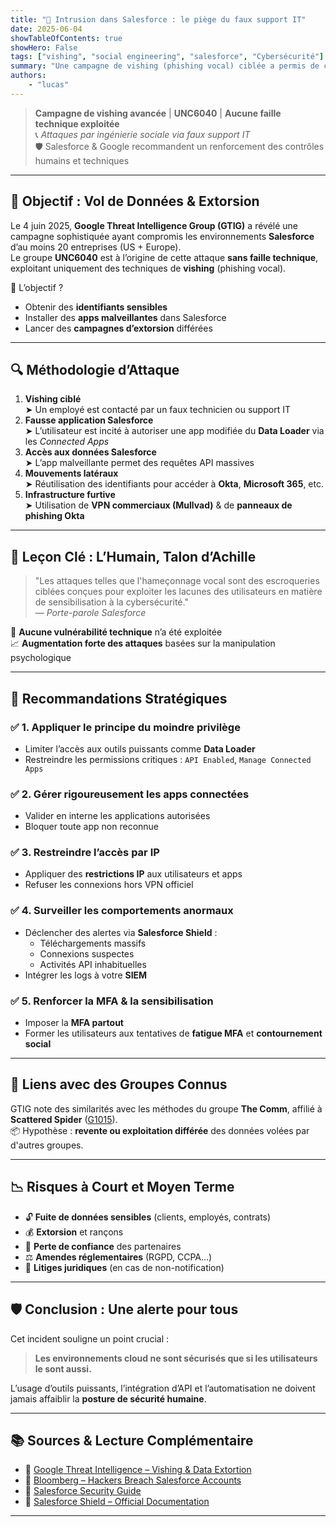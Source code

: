 ```yaml
---
title: "🚨 Intrusion dans Salesforce : le piège du faux support IT"
date: 2025-06-04
showTableOfContents: true
showHero: False
tags: ["vishing", "social engineering", "salesforce", "Cybersécurité"]
summary: "Une campagne de vishing (phishing vocal) ciblée a permis de compromettre des comptes Salesforce, sans faille technique, via ingénierie sociale."
authors:
    - "lucas"
---
```


> **Campagne de vishing avancée** | **UNC6040** | **Aucune faille technique exploitée**  
> 📞 *Attaques par ingénierie sociale via faux support IT*  
> 🛡️ Salesforce & Google recommandent un renforcement des contrôles humains et techniques

---

## 🎯 Objectif : Vol de Données & Extorsion

Le 4 juin 2025, **Google Threat Intelligence Group (GTIG)** a révélé une campagne sophistiquée ayant compromis les environnements **Salesforce** d’au moins 20 entreprises (US + Europe).  
Le groupe **UNC6040** est à l’origine de cette attaque **sans faille technique**, exploitant uniquement des techniques de **vishing** (phishing vocal).

🎯 L’objectif ?  
- Obtenir des **identifiants sensibles**  
- Installer des **apps malveillantes** dans Salesforce  
- Lancer des **campagnes d’extorsion** différées

---

## 🔍 Méthodologie d’Attaque

1. **Vishing ciblé**  
   ➤ Un employé est contacté par un faux technicien ou support IT  
2. **Fausse application Salesforce**  
   ➤ L’utilisateur est incité à autoriser une app modifiée du **Data Loader** via les *Connected Apps*  
3. **Accès aux données Salesforce**  
   ➤ L’app malveillante permet des requêtes API massives  
4. **Mouvements latéraux**  
   ➤ Réutilisation des identifiants pour accéder à **Okta**, **Microsoft 365**, etc.  
5. **Infrastructure furtive**  
   ➤ Utilisation de **VPN commerciaux (Mullvad)** & de **panneaux de phishing Okta**

---

## 🧠 Leçon Clé : L’Humain, Talon d’Achille

> "Les attaques telles que l'hameçonnage vocal sont des escroqueries ciblées conçues pour exploiter les lacunes des utilisateurs en matière de sensibilisation à la cybersécurité."  
> — *Porte-parole Salesforce*

📌 **Aucune vulnérabilité technique** n’a été exploitée  
📈 **Augmentation forte des attaques** basées sur la manipulation psychologique

---

## 🧱 Recommandations Stratégiques

### ✅ 1. Appliquer le principe du moindre privilège
- Limiter l’accès aux outils puissants comme **Data Loader**  
- Restreindre les permissions critiques : `API Enabled`, `Manage Connected Apps`

### ✅ 2. Gérer rigoureusement les apps connectées
- Valider en interne les applications autorisées  
- Bloquer toute app non reconnue

### ✅ 3. Restreindre l’accès par IP
- Appliquer des **restrictions IP** aux utilisateurs et apps  
- Refuser les connexions hors VPN officiel

### ✅ 4. Surveiller les comportements anormaux
- Déclencher des alertes via **Salesforce Shield** :
  - Téléchargements massifs
  - Connexions suspectes
  - Activités API inhabituelles  
- Intégrer les logs à votre **SIEM**

### ✅ 5. Renforcer la MFA & la sensibilisation
- Imposer la **MFA partout**  
- Former les utilisateurs aux tentatives de **fatigue MFA** et **contournement social**

---

## 🧩 Liens avec des Groupes Connus

GTIG note des similarités avec les méthodes du groupe **The Comm**, affilié à **Scattered Spider** ([G1015](https://attack.mitre.org/groups/G1015/)).  
📦 Hypothèse : **revente ou exploitation différée** des données volées par d'autres groupes.

---

## 📉 Risques à Court et Moyen Terme

- 🔓 **Fuite de données sensibles** (clients, employés, contrats)  
- 💰 **Extorsion** et rançons  
- 🤝 **Perte de confiance** des partenaires  
- ⚖️ **Amendes réglementaires** (RGPD, CCPA…)  
- 📄 **Litiges juridiques** (en cas de non-notification)

---

## 🛡️ Conclusion : Une alerte pour tous

Cet incident souligne un point crucial :

> **Les environnements cloud ne sont sécurisés que si les utilisateurs le sont aussi.**

L’usage d’outils puissants, l’intégration d’API et l’automatisation ne doivent jamais affaiblir la **posture de sécurité humaine**.

---

## 📚 Sources & Lecture Complémentaire

- 🔗 [Google Threat Intelligence – Vishing & Data Extortion](https://cloud.google.com/blog/topics/threat-intelligence/voice-phishing-data-extortion?hl=en)  
- 🔗 [Bloomberg – Hackers Breach Salesforce Accounts](https://www.bloomberg.com/news/articles/2025-06-04/google-warns-hackers-stealing-salesforce-data-from-companies)  
- 🔗 [Salesforce Security Guide](https://help.salesforce.com/s/articleView?id=xcloud.security_overview.htm&type=5)  
- 🔗 [Salesforce Shield – Official Documentation](https://www.salesforce.com/platform/shield/)

---

